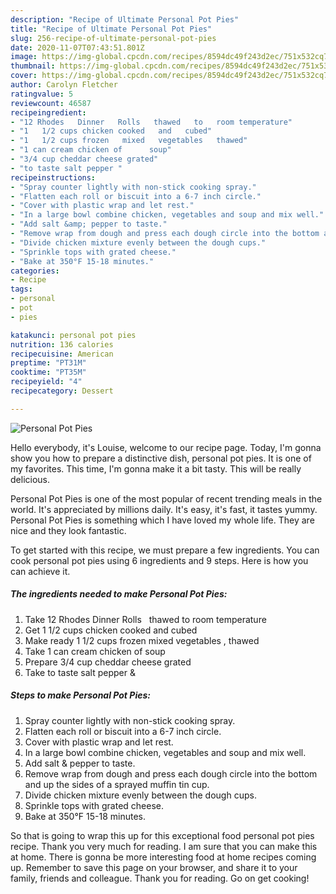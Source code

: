 ```yaml
---
description: "Recipe of Ultimate Personal Pot Pies"
title: "Recipe of Ultimate Personal Pot Pies"
slug: 256-recipe-of-ultimate-personal-pot-pies
date: 2020-11-07T07:43:51.801Z
image: https://img-global.cpcdn.com/recipes/8594dc49f243d2ec/751x532cq70/personal-pot-pies-recipe-main-photo.jpg
thumbnail: https://img-global.cpcdn.com/recipes/8594dc49f243d2ec/751x532cq70/personal-pot-pies-recipe-main-photo.jpg
cover: https://img-global.cpcdn.com/recipes/8594dc49f243d2ec/751x532cq70/personal-pot-pies-recipe-main-photo.jpg
author: Carolyn Fletcher
ratingvalue: 5
reviewcount: 46587
recipeingredient:
- "12 Rhodes   Dinner   Rolls   thawed   to   room temperature"
- "1   1/2 cups chicken cooked   and   cubed"
- "1   1/2 cups frozen   mixed   vegetables   thawed"
- "1 can cream chicken of      soup"
- "3/4 cup cheddar cheese grated"
- "to taste salt pepper "
recipeinstructions:
- "Spray counter lightly with non-stick cooking spray."
- "Flatten each roll or biscuit into a 6-7 inch circle."
- "Cover with plastic wrap and let rest."
- "In a large bowl combine chicken, vegetables and soup and mix well."
- "Add salt &amp; pepper to taste."
- "Remove wrap from dough and press each dough circle into the bottom and up the sides of a sprayed muffin tin cup."
- "Divide chicken mixture evenly between the dough cups."
- "Sprinkle tops with grated cheese."
- "Bake at 350°F 15-18 minutes."
categories:
- Recipe
tags:
- personal
- pot
- pies

katakunci: personal pot pies 
nutrition: 136 calories
recipecuisine: American
preptime: "PT31M"
cooktime: "PT35M"
recipeyield: "4"
recipecategory: Dessert

---
```



![Personal Pot Pies](https://img-global.cpcdn.com/recipes/8594dc49f243d2ec/751x532cq70/personal-pot-pies-recipe-main-photo.jpg)

Hello everybody, it's Louise, welcome to our recipe page. Today, I'm gonna show you how to prepare a distinctive dish, personal pot pies. It is one of my favorites. This time, I'm gonna make it a bit tasty. This will be really delicious.

Personal Pot Pies is one of the most popular of recent trending meals in the world. It's appreciated by millions daily. It's easy, it's fast, it tastes yummy. Personal Pot Pies is something which I have loved my whole life. They are nice and they look fantastic.




To get started with this recipe, we must prepare a few ingredients. You can cook personal pot pies using 6 ingredients and 9 steps. Here is how you can achieve it.

<!--inarticleads1-->

##### The ingredients needed to make Personal Pot Pies:

1. Take 12 Rhodes   Dinner   Rolls   thawed   to   room temperature
1. Get 1   1/2 cups chicken cooked   and   cubed
1. Make ready 1   1/2 cups frozen   mixed   vegetables ,  thawed
1. Take 1 can cream chicken of      soup
1. Prepare 3/4 cup cheddar cheese grated
1. Take to taste salt pepper &amp;




<!--inarticleads2-->

##### Steps to make Personal Pot Pies:

1. Spray counter lightly with non-stick cooking spray.
1. Flatten each roll or biscuit into a 6-7 inch circle.
1. Cover with plastic wrap and let rest.
1. In a large bowl combine chicken, vegetables and soup and mix well.
1. Add salt &amp; pepper to taste.
1. Remove wrap from dough and press each dough circle into the bottom and up the sides of a sprayed muffin tin cup.
1. Divide chicken mixture evenly between the dough cups.
1. Sprinkle tops with grated cheese.
1. Bake at 350°F 15-18 minutes.




So that is going to wrap this up for this exceptional food personal pot pies recipe. Thank you very much for reading. I am sure that you can make this at home. There is gonna be more interesting food at home recipes coming up. Remember to save this page on your browser, and share it to your family, friends and colleague. Thank you for reading. Go on get cooking!

